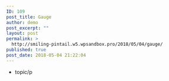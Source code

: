 ```yaml
---
ID: 109
post_title: Gauge
author: demo
post_excerpt: ""
layout: post
permalink: >
  http://smiling-pintail.w5.wpsandbox.pro/2018/05/04/gauge/
published: true
post_date: 2018-05-04 21:22:04
---
```

- topic/p